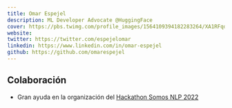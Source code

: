 ```yaml
---
title: Omar Espejel
description: ML Developer Advocate @HuggingFace  
cover: https://pbs.twimg.com/profile_images/1564109394182283264/XA1RFqdh_400x400.jpg
website: 
twitter: https://twitter.com/espejelomar
linkedin: https://www.linkedin.com/in/omar-espejel
github: https://github.com/omarespejel
---
```


## Colaboración

- Gran ayuda en la organización del [Hackathon Somos NLP 2022](/blog/hackathon-2022)
